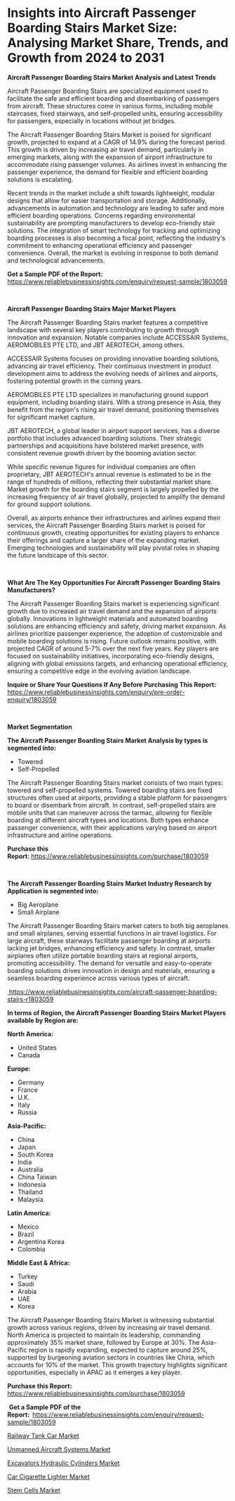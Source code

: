 <p><h1>Insights into Aircraft Passenger Boarding Stairs Market Size: Analysing Market Share, Trends, and Growth from 2024 to 2031</h1></p><p><strong>Aircraft Passenger Boarding Stairs Market Analysis and Latest Trends</strong></p>
<p><p>Aircraft Passenger Boarding Stairs are specialized equipment used to facilitate the safe and efficient boarding and disembarking of passengers from aircraft. These structures come in various forms, including mobile staircases, fixed stairways, and self-propelled units, ensuring accessibility for passengers, especially in locations without jet bridges.</p><p>The Aircraft Passenger Boarding Stairs Market is poised for significant growth, projected to expand at a CAGR of 14.9% during the forecast period. This growth is driven by increasing air travel demand, particularly in emerging markets, along with the expansion of airport infrastructure to accommodate rising passenger volumes. As airlines invest in enhancing the passenger experience, the demand for flexible and efficient boarding solutions is escalating.</p><p>Recent trends in the market include a shift towards lightweight, modular designs that allow for easier transportation and storage. Additionally, advancements in automation and technology are leading to safer and more efficient boarding operations. Concerns regarding environmental sustainability are prompting manufacturers to develop eco-friendly stair solutions. The integration of smart technology for tracking and optimizing boarding processes is also becoming a focal point, reflecting the industry's commitment to enhancing operational efficiency and passenger convenience. Overall, the market is evolving in response to both demand and technological advancements.</p></p>
<p><strong>Get a Sample PDF of the Report:&nbsp;</strong> <a href="https://www.reliablebusinessinsights.com/enquiry/request-sample/1803059?utm_campaign=1113&utm_medium=2&utm_source=Github&utm_content=ia&utm_term=02112024&utm_id=aircraft-passenger-boarding-stairs">https://www.reliablebusinessinsights.com/enquiry/request-sample/1803059</a></p>
<p>&nbsp;</p>
<p><strong>Aircraft Passenger Boarding Stairs Major Market Players</strong></p>
<p><p>The Aircraft Passenger Boarding Stairs market features a competitive landscape with several key players contributing to growth through innovation and expansion. Notable companies include ACCESSAIR Systems, AEROMOBILES PTE LTD, and JBT AEROTECH, among others.</p><p>ACCESSAIR Systems focuses on providing innovative boarding solutions, advancing air travel efficiency. Their continuous investment in product development aims to address the evolving needs of airlines and airports, fostering potential growth in the coming years.</p><p>AEROMOBILES PTE LTD specializes in manufacturing ground support equipment, including boarding stairs. With a strong presence in Asia, they benefit from the region's rising air travel demand, positioning themselves for significant market capture.</p><p>JBT AEROTECH, a global leader in airport support services, has a diverse portfolio that includes advanced boarding solutions. Their strategic partnerships and acquisitions have bolstered market presence, with consistent revenue growth driven by the booming aviation sector.</p><p>While specific revenue figures for individual companies are often proprietary, JBT AEROTECH's annual revenue is estimated to be in the range of hundreds of millions, reflecting their substantial market share. Market growth for the boarding stairs segment is largely propelled by the increasing frequency of air travel globally, projected to amplify the demand for ground support solutions.</p><p>Overall, as airports enhance their infrastructures and airlines expand their services, the Aircraft Passenger Boarding Stairs market is poised for continuous growth, creating opportunities for existing players to enhance their offerings and capture a larger share of the expanding market. Emerging technologies and sustainability will play pivotal roles in shaping the future landscape of this sector.</p></p>
<p>&nbsp;</p>
<p><strong>What Are The Key Opportunities For Aircraft Passenger Boarding Stairs Manufacturers?</strong></p>
<p><p>The Aircraft Passenger Boarding Stairs market is experiencing significant growth due to increased air travel demand and the expansion of airports globally. Innovations in lightweight materials and automated boarding solutions are enhancing efficiency and safety, driving market expansion. As airlines prioritize passenger experience, the adoption of customizable and mobile boarding solutions is rising. Future outlook remains positive, with projected CAGR of around 5-7% over the next five years. Key players are focused on sustainability initiatives, incorporating eco-friendly designs, aligning with global emissions targets, and enhancing operational efficiency, ensuring a competitive edge in the evolving aviation landscape.</p></p>
<p><strong>Inquire or Share Your Questions If Any Before Purchasing This Report:</strong> <a href="https://www.reliablebusinessinsights.com/enquiry/pre-order-enquiry/1803059?utm_campaign=1113&utm_medium=2&utm_source=Github&utm_content=ia&utm_term=02112024&utm_id=aircraft-passenger-boarding-stairs">https://www.reliablebusinessinsights.com/enquiry/pre-order-enquiry/1803059</a></p>
<p>&nbsp;</p>
<p><strong>Market Segmentation</strong></p>
<p><strong>The Aircraft Passenger Boarding Stairs Market Analysis by types is segmented into:</strong></p>
<p><ul><li>Towered</li><li>Self-Propelled</li></ul></p>
<p><p>The Aircraft Passenger Boarding Stairs market consists of two main types: towered and self-propelled systems. Towered boarding stairs are fixed structures often used at airports, providing a stable platform for passengers to board or disembark from aircraft. In contrast, self-propelled stairs are mobile units that can maneuver across the tarmac, allowing for flexible boarding at different aircraft types and locations. Both types enhance passenger convenience, with their applications varying based on airport infrastructure and airline operations.</p></p>
<p><strong>Purchase this Report:&nbsp;</strong><a href="https://www.reliablebusinessinsights.com/purchase/1803059?utm_campaign=1113&utm_medium=2&utm_source=Github&utm_content=ia&utm_term=02112024&utm_id=aircraft-passenger-boarding-stairs">https://www.reliablebusinessinsights.com/purchase/1803059</a></p>
<p>&nbsp;</p>
<p><strong>The Aircraft Passenger Boarding Stairs Market Industry Research by Application is segmented into:</strong></p>
<p><ul><li>Big Aeroplane</li><li>Small Airplane</li></ul></p>
<p><p>The Aircraft Passenger Boarding Stairs market caters to both big aeroplanes and small airplanes, serving essential functions in air travel logistics. For large aircraft, these stairways facilitate passenger boarding at airports lacking jet bridges, enhancing efficiency and safety. In contrast, smaller airplanes often utilize portable boarding stairs at regional airports, promoting accessibility. The demand for versatile and easy-to-operate boarding solutions drives innovation in design and materials, ensuring a seamless boarding experience across various types of aircraft.</p></p>
<p><a href="https://www.reliablebusinessinsights.com/aircraft-passenger-boarding-stairs-r1803059?utm_campaign=1113&utm_medium=2&utm_source=Github&utm_content=ia&utm_term=02112024&utm_id=aircraft-passenger-boarding-stairs">&nbsp;https://www.reliablebusinessinsights.com/aircraft-passenger-boarding-stairs-r1803059</a></p>
<p><strong>In terms of Region, the Aircraft Passenger Boarding Stairs Market Players available by Region are:</strong></p>
<p>
    <p> <strong> North America: </strong>
        <ul>
            <li>United States</li>
            <li>Canada</li>
        </ul>
        </p> 
    <p> <strong> Europe: </strong>
        <ul>
            <li>Germany</li>
            <li>France</li>
            <li>U.K.</li>
            <li>Italy</li>
            <li>Russia</li>
        </ul>
        </p> 
    <p> <strong> Asia-Pacific: </strong>
        <ul>
            <li>China</li>
            <li>Japan</li>
            <li>South Korea</li>
            <li>India</li>
            <li>Australia</li>
            <li>China Taiwan</li>
            <li>Indonesia</li>
            <li>Thailand</li>
            <li>Malaysia</li>
        </ul>
        </p> 
    <p> <strong> Latin America: </strong>
        <ul>
            <li>Mexico</li>
            <li>Brazil</li>
            <li>Argentina Korea</li>
            <li>Colombia</li>
        </ul>
        </p> 
    <p> <strong> Middle East & Africa: </strong>
        <ul>
            <li>Turkey</li>
            <li>Saudi</li>
            <li>Arabia</li>
            <li>UAE</li>
            <li>Korea</li>
        </ul>
    </p>
    </p>
<p><p>The Aircraft Passenger Boarding Stairs Market is witnessing substantial growth across various regions, driven by increasing air travel demand. North America is projected to maintain its leadership, commanding approximately 35% market share, followed by Europe at 30%. The Asia-Pacific region is rapidly expanding, expected to capture around 25%, supported by burgeoning aviation sectors in countries like China, which accounts for 10% of the market. This growth trajectory highlights significant opportunities, especially in APAC as it emerges a key player.</p></p>
<p><strong>Purchase this Report: </strong><a href="https://www.reliablebusinessinsights.com/purchase/1803059?utm_campaign=1113&utm_medium=2&utm_source=Github&utm_content=ia&utm_term=02112024&utm_id=aircraft-passenger-boarding-stairs">https://www.reliablebusinessinsights.com/purchase/1803059</a></p>
<p>&nbsp;<strong>Get a Sample PDF of the Report:&nbsp;&nbsp;</strong><a href="https://www.reliablebusinessinsights.com/enquiry/request-sample/1803059?utm_campaign=1113&utm_medium=2&utm_source=Github&utm_content=ia&utm_term=02112024&utm_id=aircraft-passenger-boarding-stairs">https://www.reliablebusinessinsights.com/enquiry/request-sample/1803059</a></p>
<p><strong></strong></p>
<p><p><a href="https://github.com/delmasportse2/Market-Research-Report-List-1/blob/main/railway-tank-car-market.md?utm_campaign=1113&utm_medium=2&utm_source=Github&utm_content=ia&utm_term=02112024&utm_id=aircraft-passenger-boarding-stairs">Railway Tank Car Market</a></p><p><a href="https://www.linkedin.com/pulse/unmanned-aircraft-systems-market-trends-growth-outlook-ymdye?utm_campaign=1113&utm_medium=2&utm_source=Github&utm_content=ia&utm_term=02112024&utm_id=aircraft-passenger-boarding-stairs">Unmanned Aircraft Systems Market</a></p><p><a href="https://www.linkedin.com/pulse/excavators-hydraulic-cylinders-mosaic-piecing-together-global-lppfe?utm_campaign=1113&utm_medium=2&utm_source=Github&utm_content=ia&utm_term=02112024&utm_id=aircraft-passenger-boarding-stairs">Excavators Hydraulic Cylinders Market</a></p><p><a href="https://github.com/baldonopiturbeu/Market-Research-Report-List-1/blob/main/car-cigarette-lighter-market.md?utm_campaign=1113&utm_medium=2&utm_source=Github&utm_content=ia&utm_term=02112024&utm_id=aircraft-passenger-boarding-stairs">Car Cigarette Lighter Market</a></p><p><a href="https://issuu.com/reportprime-2/docs/stem-cells-market-size-2030.pptx_82529c884b386b?utm_campaign=1113&utm_medium=2&utm_source=Github&utm_content=ia&utm_term=02112024&utm_id=aircraft-passenger-boarding-stairs">Stem Cells Market</a></p></p>